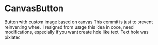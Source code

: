 # CanvasButton
Button with custom image based on canvas
This commit is just to prevent reinventing wheel.
I resigned from usage this idea in code, need modifications, especially if you want create hole like text. Text hole was pixlated
